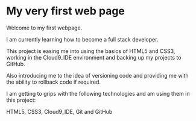 # My very first web page

Welcome to my first webpage.

I am currently learning how to become a full stack developer.

This project is easing me into using the basics of HTML5 and CSS3, working in the Cloud9_IDE environment and backing up my projects to GitHub.

Also introducing me to the idea of versioning code and providing me with the ability to rollback code if required.

I am getting to grips with the following technologies and am using them in this project:

HTML5, CSS3, Cloud9_IDE, Git and GitHub

